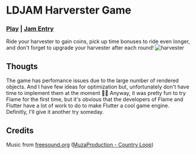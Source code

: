 # LDJAM Harverster Game
### [Play](https://sergsavchuk.github.io/#/) | [Jam Entry](https://ldjam.com/events/ludum-dare/52/another-harvester-game)
Ride your harvester to gain coins, pick up time bonuses to ride even longer, and don't forget to upgrade your harvester after each round!
![harvester](https://github.com/sergsavchuk/ldjam52-harvester-game/assets/29638356/d1bf0894-3cf6-49fd-afc4-68e5c77e082f)

## Thougts
 The game has perfomance issues due to the large number of rendered objects. And I have few ideas for optimization but, unfortunately don't have time to implement them at the moment 😮‍💨
 Anyway, it was pretty fun to try Flame for the first time, but it's obvious that the developers of Flame and Flutter have a lot of work to do to make Flutter a cool game engine.
 Definitly, I'll give it another try someday.

## Credits
Music from [freesound.org](https://freesound.org/) ([MuzaProduction - Country Loop](https://freesound.org/people/MuzaProduction/sounds/649052/))
